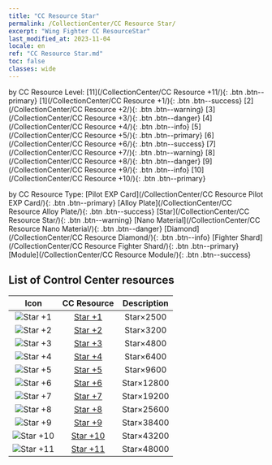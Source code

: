 ```yaml
---
title: "CC Resource Star"
permalink: /CollectionCenter/CC Resource Star/
excerpt: "Wing Fighter CC ResourceStar"
last_modified_at: 2023-11-04
locale: en
ref: "CC Resource Star.md"
toc: false
classes: wide
---
```


  by CC Resource Level:  [11](/CollectionCenter/CC Resource +11/){: .btn .btn--primary}   [1](/CollectionCenter/CC Resource +1/){: .btn .btn--success}   [2](/CollectionCenter/CC Resource +2/){: .btn .btn--warning}   [3](/CollectionCenter/CC Resource +3/){: .btn .btn--danger}   [4](/CollectionCenter/CC Resource +4/){: .btn .btn--info}   [5](/CollectionCenter/CC Resource +5/){: .btn .btn--primary}   [6](/CollectionCenter/CC Resource +6/){: .btn .btn--success}   [7](/CollectionCenter/CC Resource +7/){: .btn .btn--warning}   [8](/CollectionCenter/CC Resource +8/){: .btn .btn--danger}   [9](/CollectionCenter/CC Resource +9/){: .btn .btn--info}   [10](/CollectionCenter/CC Resource +10/){: .btn .btn--primary} 

  by CC Resource Type:  [Pilot EXP Card](/CollectionCenter/CC Resource Pilot EXP Card/){: .btn .btn--primary}   [Alloy Plate](/CollectionCenter/CC Resource Alloy Plate/){: .btn .btn--success}   [Star](/CollectionCenter/CC Resource Star/){: .btn .btn--warning}   [Nano Material](/CollectionCenter/CC Resource Nano Material/){: .btn .btn--danger}   [Diamond](/CollectionCenter/CC Resource Diamond/){: .btn .btn--info}   [Fighter Shard](/CollectionCenter/CC Resource Fighter Shard/){: .btn .btn--primary}   [Module](/CollectionCenter/CC Resource Module/){: .btn .btn--success} 

## List of Control Center resources

  |   Icon |      CC Resource        |   Description   |
  |:------:|:---------------:|:---------------:|
  | ![Star +1](/images/cc/CC_Star_1_p.png) | [Star +1](/CollectionCenter/Star_1/) | Star×2500 |
  | ![Star +2](/images/cc/CC_Star_2_p.png) | [Star +2](/CollectionCenter/Star_2/) | Star×3200 |
  | ![Star +3](/images/cc/CC_Star_3_p.png) | [Star +3](/CollectionCenter/Star_3/) | Star×4800 |
  | ![Star +4](/images/cc/CC_Star_4_p.png) | [Star +4](/CollectionCenter/Star_4/) | Star×6400 |
  | ![Star +5](/images/cc/CC_Star_5_p.png) | [Star +5](/CollectionCenter/Star_5/) | Star×9600 |
  | ![Star +6](/images/cc/CC_Star_5_p.png) | [Star +6](/CollectionCenter/Star_6/) | Star×12800 |
  | ![Star +7](/images/cc/CC_Star_5_p.png) | [Star +7](/CollectionCenter/Star_7/) | Star×19200 |
  | ![Star +8](/images/cc/CC_Star_5_p.png) | [Star +8](/CollectionCenter/Star_8/) | Star×25600 |
  | ![Star +9](/images/cc/CC_Star_6_p.png) | [Star +9](/CollectionCenter/Star_9/) | Star×38400 |
  | ![Star +10](/images/cc/CC_Star_6_p.png) | [Star +10](/CollectionCenter/Star_10/) | Star×43200 |
  | ![Star +11](/images/cc/CC_Star_6_p.png) | [Star +11](/CollectionCenter/Star_11/) | Star×48000 |
